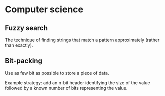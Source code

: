 # Computer science

## Fuzzy search

The technique of finding strings that match a pattern approximately (rather than exactly).

## Bit-packing

Use as few bit as possible to store a piece of data.

Example strategy: add an n-bit header identifying the size of the value followed by a known number of bits representing the value.
